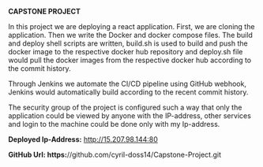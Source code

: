 **CAPSTONE PROJECT**

In this project we are deploying a react application. First, we are cloning the application. Then we write the Docker and docker compose files. The build and deploy shell scripts are written, build.sh is used to build and push the docker image to the respective docker hub repository and deploy.sh file would pull the docker images from the respective docker hub according to the commit history.

Through Jenkins we automate the CI/CD pipeline using GitHub webhook, Jenkins would automatically build according to the recent commit history.

The security group of the project is configured such a way that only the application could be viewed by anyone with the IP-address, other services and login to the machine could be done only with my Ip-address.


**Deployed Ip-Address:** http://15.207.98.144:80

**GitHub Url: https:**//github.com/cyril-doss14/Capstone-Project.git


